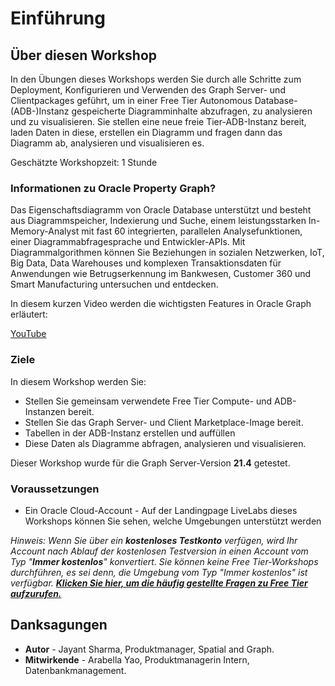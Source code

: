 # Einführung

## Über diesen Workshop

In den Übungen dieses Workshops werden Sie durch alle Schritte zum Deployment, Konfigurieren und Verwenden des Graph Server- und Clientpackages geführt, um in einer Free Tier Autonomous Database-(ADB-)Instanz gespeicherte Diagramminhalte abzufragen, zu analysieren und zu visualisieren. Sie stellen eine neue freie Tier-ADB-Instanz bereit, laden Daten in diese, erstellen ein Diagramm und fragen dann das Diagramm ab, analysieren und visualisieren es.

Geschätzte Workshopzeit: 1 Stunde

### Informationen zu Oracle Property Graph?

Das Eigenschaftsdiagramm von Oracle Database unterstützt und besteht aus Diagrammspeicher, Indexierung und Suche, einem leistungsstarken In-Memory-Analyst mit fast 60 integrierten, parallelen Analysefunktionen, einer Diagrammabfragesprache und Entwickler-APIs. Mit Diagrammalgorithmen können Sie Beziehungen in sozialen Netzwerken, IoT, Big Data, Data Warehouses und komplexen Transaktionsdaten für Anwendungen wie Betrugserkennung im Bankwesen, Customer 360 und Smart Manufacturing untersuchen und entdecken.

In diesem kurzen Video werden die wichtigsten Features in Oracle Graph erläutert:

[YouTube](youtube:-DYVgYJPbQA)

### Ziele

In diesem Workshop werden Sie:

*   Stellen Sie gemeinsam verwendete Free Tier Compute- und ADB-Instanzen bereit.
*   Stellen Sie das Graph Server- und Client Marketplace-Image bereit.
*   Tabellen in der ADB-Instanz erstellen und auffüllen
*   Diese Daten als Diagramme abfragen, analysieren und visualisieren.

Dieser Workshop wurde für die Graph Server-Version **21.4** getestet.

### Voraussetzungen

*   Ein Oracle Cloud-Account - Auf der Landingpage LiveLabs dieses Workshops können Sie sehen, welche Umgebungen unterstützt werden

_Hinweis: Wenn Sie über ein **kostenloses Testkonto** verfügen, wird Ihr Account nach Ablauf der kostenlosen Testversion in einen Account vom Typ "**Immer kostenlos**" konvertiert. Sie können keine Free Tier-Workshops durchführen, es sei denn, die Umgebung vom Typ "Immer kostenlos" ist verfügbar. **[Klicken Sie hier, um die häufig gestellte Fragen zu Free Tier aufzurufen.](https://www.oracle.com/cloud/free/faq.html)**_

## Danksagungen

*   **Autor** - Jayant Sharma, Produktmanager, Spatial and Graph.
*   **Mitwirkende** - Arabella Yao, Produktmanagerin Intern, Datenbankmanagement.